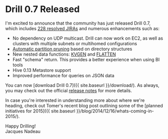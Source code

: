 # Drill 0.7 Released
I'm excited to announce that the community has just released Drill 0.7, which includes [228 resolved JIRAs](https://issues.apache.org/jira/secure/ReleaseNote.jspa?projectId=12313820&version=12327473) and numerous enhancements such as: 

* No dependency on UDP multicast. Drill can now work on EC2, as well as clusters with multiple subnets or multihomed configurations
* [Automatic partition pruning](https://cwiki.apache.org/confluence/display/DRILL/Partition+Pruning) based on directory structures
* New nested data functions: [KVGEN](https://cwiki.apache.org/confluence/display/DRILL/KVGEN+Function) and [FLATTEN](https://cwiki.apache.org/confluence/display/DRILL/FLATTEN+Function)
* Fast "schema" return. This provides a better experience when using BI tools
* Hive 0.13 Metastore support
* Improved performance for queries on JSON data

You can now [download Drill 0.7]({{ site.baseurl }}/download/). As always, you may check out the official [release notes](https://cwiki.apache.org/confluence/display/DRILL/Release+Notes) for more details.

In case you're interested in understanding more about where we're heading, check out Tomer's recent blog post outlining some of the [planned initiatives for 2015]({{ site.baseurl }}/blog/2014/12/16/whats-coming-in-2015/).

Happy Drilling!  
Jacques Nadeau